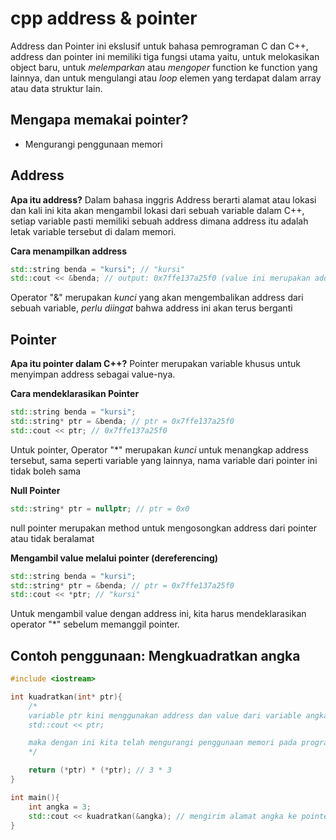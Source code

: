 # cpp address & pointer
Address dan Pointer ini ekslusif untuk bahasa pemrograman C dan C++, address dan pointer ini memiliki tiga fungsi utama yaitu, untuk melokasikan object baru, untuk _melemparkan_ atau _mengoper_ function ke function yang lainnya, dan untuk mengulangi atau _loop_ elemen yang terdapat dalam array atau data struktur lain.

## Mengapa memakai pointer?
- Mengurangi penggunaan memori 

## Address
**Apa itu address?**
Dalam bahasa inggris Address berarti alamat atau lokasi dan kali ini kita akan mengambil lokasi dari sebuah variable dalam C++,  setiap variable pasti memiliki sebuah address dimana address itu adalah letak variable tersebut di dalam memori.

**Cara menampilkan address**
```cpp
std::string benda = "kursi"; // "kursi"
std::cout << &benda; // output: 0x7ffe137a25f0 (value ini merupakan address untuk variable benda)
```
Operator "&" merupakan _kunci_ yang akan mengembalikan address dari sebuah variable, _perlu diingat_ bahwa address ini akan terus berganti

## Pointer
**Apa itu pointer dalam C++?**
Pointer merupakan variable khusus untuk menyimpan address sebagai value-nya.

**Cara mendeklarasikan Pointer**
```cpp
std::string benda = "kursi";
std::string* ptr = &benda; // ptr = 0x7ffe137a25f0
std::cout << ptr; // 0x7ffe137a25f0
```
Untuk pointer, Operator "*" merupakan _kunci_ untuk menangkap address tersebut, sama seperti variable yang lainnya, nama variable dari pointer ini tidak boleh sama

**Null Pointer**
```cpp
std::string* ptr = nullptr; // ptr = 0x0
```
null pointer merupakan method untuk mengosongkan address dari pointer atau tidak beralamat

**Mengambil value melalui pointer (dereferencing)**
```cpp
std::string benda = "kursi";
std::string* ptr = &benda; // ptr = 0x7ffe137a25f0
std::cout << *ptr; // "kursi"
```
Untuk mengambil value dengan address ini, kita harus mendeklarasikan operator "*" sebelum memanggil pointer.

## Contoh penggunaan: Mengkuadratkan angka
```cpp
#include <iostream>

int kuadratkan(int* ptr){
    /* 
    variable ptr kini menggunakan address dan value dari variable angka, bisa di cek menggunakan:
    std::cout << ptr;

    maka dengan ini kita telah mengurangi penggunaan memori pada program
    */ 

    return (*ptr) * (*ptr); // 3 * 3
}

int main(){
    int angka = 3;
    std::cout << kuadratkan(&angka); // mengirim alamat angka ke pointer ptr dan menampilkan hasil kuadrat
}
```